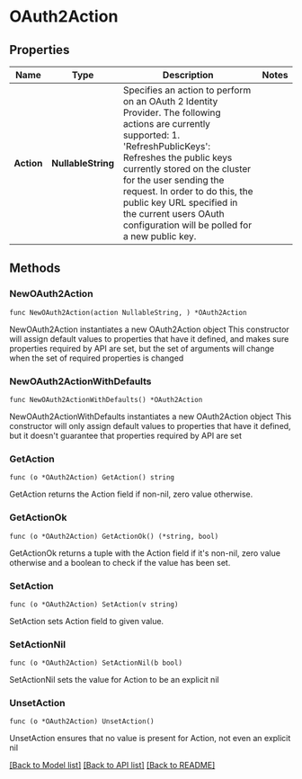 # OAuth2Action

## Properties

Name | Type | Description | Notes
------------ | ------------- | ------------- | -------------
**Action** | **NullableString** | Specifies an action to perform on an OAuth 2 Identity Provider. The following actions are currently supported: 1. &#39;RefreshPublicKeys&#39;: Refreshes the public keys currently stored on the cluster for the user sending the request. In order to do this, the public key URL specified in the current users OAuth configuration will be polled for a new public key. | 

## Methods

### NewOAuth2Action

`func NewOAuth2Action(action NullableString, ) *OAuth2Action`

NewOAuth2Action instantiates a new OAuth2Action object
This constructor will assign default values to properties that have it defined,
and makes sure properties required by API are set, but the set of arguments
will change when the set of required properties is changed

### NewOAuth2ActionWithDefaults

`func NewOAuth2ActionWithDefaults() *OAuth2Action`

NewOAuth2ActionWithDefaults instantiates a new OAuth2Action object
This constructor will only assign default values to properties that have it defined,
but it doesn't guarantee that properties required by API are set

### GetAction

`func (o *OAuth2Action) GetAction() string`

GetAction returns the Action field if non-nil, zero value otherwise.

### GetActionOk

`func (o *OAuth2Action) GetActionOk() (*string, bool)`

GetActionOk returns a tuple with the Action field if it's non-nil, zero value otherwise
and a boolean to check if the value has been set.

### SetAction

`func (o *OAuth2Action) SetAction(v string)`

SetAction sets Action field to given value.


### SetActionNil

`func (o *OAuth2Action) SetActionNil(b bool)`

 SetActionNil sets the value for Action to be an explicit nil

### UnsetAction
`func (o *OAuth2Action) UnsetAction()`

UnsetAction ensures that no value is present for Action, not even an explicit nil

[[Back to Model list]](../README.md#documentation-for-models) [[Back to API list]](../README.md#documentation-for-api-endpoints) [[Back to README]](../README.md)


